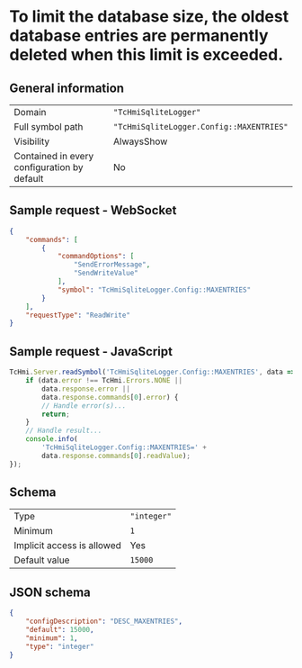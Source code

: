 # To limit the database size, the oldest database entries are permanently deleted when this limit is exceeded.

## General information

|  |  |
| - | - |
| Domain | `"TcHmiSqliteLogger"` |
| Full symbol path | `"TcHmiSqliteLogger.Config::MAXENTRIES"` |
| Visibility | AlwaysShow |
| Contained in every configuration by default | No |

## Sample request - WebSocket

```json
{
    "commands": [
        {
            "commandOptions": [
                "SendErrorMessage",
                "SendWriteValue"
            ],
            "symbol": "TcHmiSqliteLogger.Config::MAXENTRIES"
        }
    ],
    "requestType": "ReadWrite"
}
```

## Sample request - JavaScript

```javascript
TcHmi.Server.readSymbol('TcHmiSqliteLogger.Config::MAXENTRIES', data => {
    if (data.error !== TcHmi.Errors.NONE ||
        data.response.error ||
        data.response.commands[0].error) {
        // Handle error(s)...
        return;
    }
    // Handle result...
    console.info(
        'TcHmiSqliteLogger.Config::MAXENTRIES=' +
        data.response.commands[0].readValue);
});
```

## Schema

|  |  |
| - | - |
| Type | `"integer"` |
| Minimum | `1` |
| Implicit access is allowed | Yes |
| Default value | `15000` |

## JSON schema

```json
{
    "configDescription": "DESC_MAXENTRIES",
    "default": 15000,
    "minimum": 1,
    "type": "integer"
}
```
